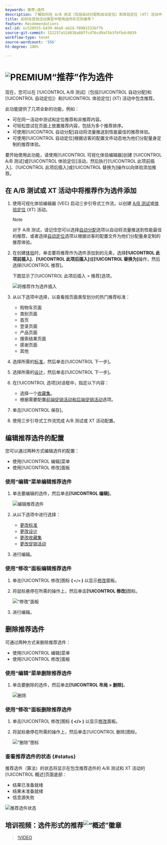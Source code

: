 ```yaml
---
keywords: 推荐;选件
description: 了解如何在 A/B 测试（包括自动分配和自动定位）和体验定位 (XT) 活动中使用选件形式的 Adobe Recommendations。
title: 如何在其他活动类型中使用选件形式的推荐？
feature: Recommendations
exl-id: ec520555-b439-46a9-ab2d-f0981532bffb
source-git-commit: 152257a52d836a88ffcd76cd9af5b3fbfbdc0839
workflow-type: tm+mt
source-wordcount: '556'
ht-degree: 100%

---
```


# ![PREMIUM](/help/main/assets/premium.png)“推荐”作为选件

现在，您可以在 [!UICONTROL A/B 测试]（包括[!UICONTROL 自动分配]和[!UICONTROL 自动定位]）和[!UICONTROL 体验定位] (XT) 活动中包含推荐。

此功能提供了几项全新的功能，例如：

* 可在同一活动中测试和定位推荐和非推荐内容。
* 可轻松尝试在页面上放置推荐内容，包括为多个推荐排序。
* 可使用[!UICONTROL 自动分配]自动将流量推送到性能最佳的推荐体验。
* 可使用[!UICONTROL 自动定位]根据访客的配置文件动态地为他们分配量身定制的推荐体验。

要开始使用此功能，请使用[!UICONTROL 可视化体验编辑器]创建 [!UICONTROL A/B 测试]或[!UICONTROL 体验定位]活动，然后执行[!UICONTROL 此项前插入]、[!UICONTROL 此项后插入]或[!UICONTROL 替换为]操作以向体验添加推荐。

## 在 A/B 测试或 XT 活动中将推荐作为选件添加

1. 使用可视化体验编辑器 (VEC) 启动三步引导式工作流，以创建 [A/B 测试](/help/main/c-activities/t-test-ab/t-test-create-ab/test-create-ab.md)或[体验定位](/help/main/c-activities/t-experience-target/t-xt-create/xt-create.md) (XT) 活动。

   >[!NOTE]
   >
   >对于 A/B 测试，请记住您可以选择[自动分配](/help/main/c-activities/automated-traffic-allocation/automated-traffic-allocation.md)选项以自动将流量推送到性能最佳的推荐，或者选择[自动定位](/help/main/c-activities/auto-target/auto-target-to-optimize.md)选项以根据访客的配置文件为他们分配量身定制的推荐体验。

1. 在创建[体验](/help/main/c-experiences/c-visual-experience-composer/viztarget-options.md)时，单击要将推荐作为选件添加到的元素，选择&#x200B;**[!UICONTROL 此项前插入]**、**[!UICONTROL 此项后插入]**&#x200B;或&#x200B;**[!UICONTROL 替换为]**&#x200B;操作，然后选择[!UICONTROL 推荐]。

   下图显示了[!UICONTROL 此项后插入 > 推荐]选项。

   ![将推荐作为选件插入](/help/main/c-recommendations/assets/replace-after-recommendations.png)

1. 从以下选项中选择，以查看按页面类型划分的热门推荐标准：

   * 购物车页面
   * 类别页面
   * 首页
   * 登录页面
   * 产品页面
   * 搜索结果页面
   * 感谢页面
   * 其他

1. 选择所需的[标准](/help/main/c-recommendations/c-algorithms/algorithms.md)，然后单击[!UICONTROL 下一步]。
1. 选择所需的[设计](/help/main/c-recommendations/c-design-overview/design-overview.md)，然后单击[!UICONTROL 下一步]。
1. 在[!UICONTROL 选项]对话框中，指定以下内容：

   * 选择一个[收藏集](/help/main/c-recommendations/c-products/collections.md)。
   * 根据需要配置[前端促销活动和后端促销活动](/help/main/c-recommendations/t-create-recs-activity/adding-promotions.md)选项。

1. 单击[!UICONTROL 保存]。
1. 使用三步引导式工作流完成 A/B 测试或 XT 活动配置。

## 编辑推荐选件的配置

您可以通过两种方式编辑选件的配置：

* 使用[!UICONTROL 编辑]菜单
* 使用[!UICONTROL 修改]面板

### 使用“编辑”菜单编辑推荐选件

1. 单击要编辑的选件，然后单击&#x200B;**[!UICONTROL 编辑]**。

   ![编辑推荐选件](/help/main/c-recommendations/assets/recs-offer-edit.png)

1. 从以下选项中进行选择：

   * [更改标准](/help/main/c-recommendations/c-algorithms/algorithms.md)
   * [更改设计](/help/main/c-recommendations/c-design-overview/design-overview.md)
   * [更改收藏集](/help/main/c-recommendations/c-products/collections.md)
   * [更改促销活动](/help/main/c-recommendations/t-create-recs-activity/adding-promotions.md)

1. 进行编辑。

### 使用“修改”面板编辑推荐选件

1. 单击[!UICONTROL 修改]图标 **( `</>` )** 以显示[修改](/help/main/c-experiences/c-visual-experience-composer/c-vec-code-editor/vec-code-editor.md)面板。
1. 将鼠标悬停在所需的操作上，然后单击&#x200B;**[!UICONTROL 修改]**&#x200B;图标。

   ![“修改”面板](/help/main/c-recommendations/assets/recs-offer-modifications.png)

1. 进行编辑。

## 删除推荐选件

可通过两种方式来删除推荐选件：

* 使用[!UICONTROL 编辑]菜单
* 使用[!UICONTROL 修改]面板

### 使用“编辑”菜单删除推荐选件

1. 单击要删除的选件，然后单击&#x200B;**[!UICONTROL 布局 > 删除]**。

   ![删除](/help/main/c-recommendations/assets/recs-offer-remove.png)

### 使用“修改”面板删除推荐选件

1. 单击[!UICONTROL 修改]图标 **( &lt;/> )** 以显示[修改](/help/main/c-experiences/c-visual-experience-composer/c-vec-code-editor/vec-code-editor.md)面板。
1. 将鼠标悬停在所需的操作上，然后单击[!UICONTROL 删除]图标。

   ![“删除”图标](/help/main/c-recommendations/assets/recs-offer-delete.png)

### 查看推荐选件的状态 {#status}

推荐选件（算法）的状态将显示在包含推荐选件的 A/B 测试和 XT 活动的[!UICONTROL 概述]页面底部：

* 结果已准备就绪
* 结果未准备就绪
* 信息源失败

![推荐选件状态](/help/main/c-recommendations/assets/recs-offer-status.png)

## 培训视频：选件形式的推荐![“概述”徽章](/help/main/assets/overview.png)

>[!VIDEO](https://video.tv.adobe.com/v/28878)

